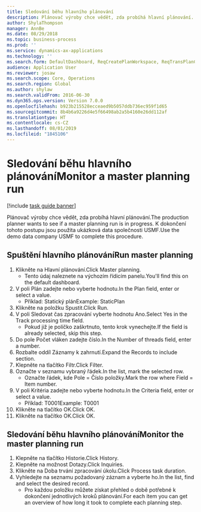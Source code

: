 ```yaml
---
title: Sledování běhu hlavního plánování
description: Plánovač výroby chce vědět, zda probíhá hlavní plánování.
author: ShylaThompson
manager: AnnBe
ms.date: 08/29/2018
ms.topic: business-process
ms.prod: ''
ms.service: dynamics-ax-applications
ms.technology: ''
ms.search.form: DefaultDashboard, ReqCreatePlanWorkspace, ReqTransPlanCard, SysQueryForm, InventItemIdLookupSimple, ReqLog, ReqProcessTaskTrace
audience: Application User
ms.reviewer: josaw
ms.search.scope: Core, Operations
ms.search.region: Global
ms.author: shylaw
ms.search.validFrom: 2016-06-30
ms.dyn365.ops.version: Version 7.0.0
ms.openlocfilehash: b923b215528ecceaed9b5057ddb736ec959f1d65
ms.sourcegitcommit: 8b4b6a9226d4e5f66498ab2a5b4160e26dd112af
ms.translationtype: HT
ms.contentlocale: cs-CZ
ms.lasthandoff: 08/01/2019
ms.locfileid: "1845106"
---
```

# <a name="monitor-a-master-planning-run"></a><span data-ttu-id="7b3cd-103">Sledování běhu hlavního plánování</span><span class="sxs-lookup"><span data-stu-id="7b3cd-103">Monitor a master planning run</span></span>

[!include [task guide banner](../../includes/task-guide-banner.md)]

<span data-ttu-id="7b3cd-104">Plánovač výroby chce vědět, zda probíhá hlavní plánování.</span><span class="sxs-lookup"><span data-stu-id="7b3cd-104">The production planner wants to see if a master planning run is in progress.</span></span> <span data-ttu-id="7b3cd-105">K dokončení tohoto postupu jsou použita ukázková data společnosti USMF.</span><span class="sxs-lookup"><span data-stu-id="7b3cd-105">Use the demo data company USMF to complete this procedure.</span></span>


## <a name="run-master-planning"></a><span data-ttu-id="7b3cd-106">Spuštění hlavního plánování</span><span class="sxs-lookup"><span data-stu-id="7b3cd-106">Run master planning</span></span>
1. <span data-ttu-id="7b3cd-107">Klikněte na Hlavní plánování.</span><span class="sxs-lookup"><span data-stu-id="7b3cd-107">Click Master planning.</span></span>
    * <span data-ttu-id="7b3cd-108">Tento údaj naleznete na výchozím řídicím panelu.</span><span class="sxs-lookup"><span data-stu-id="7b3cd-108">You'll find this on the default dashboard.</span></span>  
2. <span data-ttu-id="7b3cd-109">V poli Plán zadejte nebo vyberte hodnotu.</span><span class="sxs-lookup"><span data-stu-id="7b3cd-109">In the Plan field, enter or select a value.</span></span>
    * <span data-ttu-id="7b3cd-110">Příklad: Statický plán</span><span class="sxs-lookup"><span data-stu-id="7b3cd-110">Example: StaticPlan</span></span>  
3. <span data-ttu-id="7b3cd-111">Klikněte na položku Spustit.</span><span class="sxs-lookup"><span data-stu-id="7b3cd-111">Click Run.</span></span>
4. <span data-ttu-id="7b3cd-112">V poli Sledovat čas zpracování vyberte hodnotu Ano.</span><span class="sxs-lookup"><span data-stu-id="7b3cd-112">Select Yes in the Track processing time field.</span></span>
    * <span data-ttu-id="7b3cd-113">Pokud již je políčko zaškrtnuto, tento krok vynechejte.</span><span class="sxs-lookup"><span data-stu-id="7b3cd-113">If the field is already selected, skip this step.</span></span>  
5. <span data-ttu-id="7b3cd-114">Do pole Počet vláken zadejte číslo.</span><span class="sxs-lookup"><span data-stu-id="7b3cd-114">In the Number of threads field, enter a number.</span></span>
6. <span data-ttu-id="7b3cd-115">Rozbalte oddíl Záznamy k zahrnutí.</span><span class="sxs-lookup"><span data-stu-id="7b3cd-115">Expand the Records to include section.</span></span>
7. <span data-ttu-id="7b3cd-116">Klepněte na tlačítko Filtr.</span><span class="sxs-lookup"><span data-stu-id="7b3cd-116">Click Filter.</span></span>
8. <span data-ttu-id="7b3cd-117">Označte v seznamu vybraný řádek.</span><span class="sxs-lookup"><span data-stu-id="7b3cd-117">In the list, mark the selected row.</span></span>
    * <span data-ttu-id="7b3cd-118">Označte řádek, kde Pole = Číslo položky.</span><span class="sxs-lookup"><span data-stu-id="7b3cd-118">Mark the row where Field = Item number.</span></span>  
9. <span data-ttu-id="7b3cd-119">V poli Kritéria zadejte nebo vyberte hodnotu.</span><span class="sxs-lookup"><span data-stu-id="7b3cd-119">In the Criteria field, enter or select a value.</span></span>
    * <span data-ttu-id="7b3cd-120">Příklad: T0001</span><span class="sxs-lookup"><span data-stu-id="7b3cd-120">Example: T0001</span></span>  
10. <span data-ttu-id="7b3cd-121">Klikněte na tlačítko OK.</span><span class="sxs-lookup"><span data-stu-id="7b3cd-121">Click OK.</span></span>
11. <span data-ttu-id="7b3cd-122">Klikněte na tlačítko OK.</span><span class="sxs-lookup"><span data-stu-id="7b3cd-122">Click OK.</span></span>

## <a name="monitor-the-master-planning-run"></a><span data-ttu-id="7b3cd-123">Sledování běhu hlavního plánování</span><span class="sxs-lookup"><span data-stu-id="7b3cd-123">Monitor the master planning run</span></span>
1. <span data-ttu-id="7b3cd-124">Klepněte na tlačítko Historie.</span><span class="sxs-lookup"><span data-stu-id="7b3cd-124">Click History.</span></span>
2. <span data-ttu-id="7b3cd-125">Klepněte na možnost Dotazy.</span><span class="sxs-lookup"><span data-stu-id="7b3cd-125">Click Inquiries.</span></span>
3. <span data-ttu-id="7b3cd-126">Klikněte na Doba trvání zpracování úkolu.</span><span class="sxs-lookup"><span data-stu-id="7b3cd-126">Click Process task duration.</span></span>
4. <span data-ttu-id="7b3cd-127">Vyhledejte na seznamu požadovaný záznam a vyberte ho.</span><span class="sxs-lookup"><span data-stu-id="7b3cd-127">In the list, find and select the desired record.</span></span>
    * <span data-ttu-id="7b3cd-128">Pro každou položku můžete získat přehled o době potřebné k dokončení jednotlivých kroků plánování.</span><span class="sxs-lookup"><span data-stu-id="7b3cd-128">For each item you can get an overview of how long it took to complete each planning step.</span></span>  

